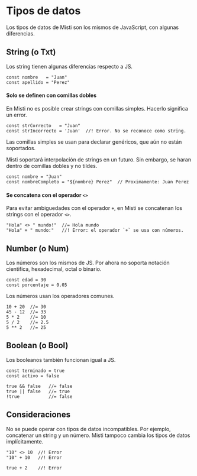 # Tipos de datos

Los tipos de datos de Misti son los mismos de JavaScript, con algunas diferencias.


## String (o Txt)

Los string tienen algunas diferencias respecto a JS.

```
const nombre   = "Juan"
const apellido = "Perez"
```

#### Solo se definen con comillas dobles

En Misti no es posible crear strings con comillas simples. Hacerlo significa un error.

```
const strCorrecto   = "Juan"
const strIncorrecto = 'Juan'  //! Error. No se reconoce como string.
```

Las comillas simples se usan para declarar genéricos, que aún no están soportados.

Misti soportará interpolación de strings en un futuro. Sin embargo, se haran dentro de comillas dobles y no tildes.

```
const nombre = "Juan"
const nombreCompleto = "${nombre} Perez"  // Proximamente: Juan Perez
```

#### Se concatena con el operador `<>`

Para evitar ambiguedades con el operador `+`, en Misti se concatenan los strings con el operador `<>`.

```
"Hola" <> " mundo!"  //= Hola mundo
"Hola" + " mundo:"   //! Error: el operador `+` se usa con números.
```


## Number (o Num)

Los números son los mismos de JS. Por ahora no soporta notación cientifica, hexadecimal, octal o binario.

```
const edad = 30
const porcentaje = 0.05
```

Los números usan los operadores comunes.

```
10 + 20  //= 30
45 - 12  //= 33
5 * 2    //= 10
5 / 2    //= 2.5
5 ** 2   //= 25
```


## Boolean (o Bool)

Los booleanos también funcionan igual a JS.

```
const terminado = true
const activo = false
```

```
true && false   //= false
true || false   //= true
!true           //= false
```


## Consideraciones

No se puede operar con tipos de datos incompatibles. Por ejemplo, concatenar un string y un número.
Misti tampoco cambia los tipos de datos implícitamente.

```
"10" <> 10  //! Error
"10" + 10   //! Error

true + 2    //! Error
```
